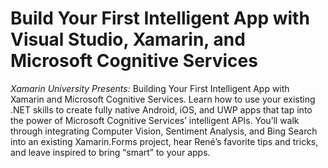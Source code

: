 # Build Your First Intelligent App with Visual Studio, Xamarin, and Microsoft Cognitive Services
*Xamarin University Presents:* Building Your First Intelligent App with Xamarin and Microsoft Cognitive Services. Learn how to use your existing .NET skills to create fully native Android, iOS, and UWP apps that tap into the power of Microsoft Cognitive Services’ intelligent APIs. You’ll walk through integrating Computer Vision, Sentiment Analysis, and Bing Search into an existing Xamarin.Forms project, hear René’s favorite tips and tricks, and leave inspired to bring “smart” to your apps.
